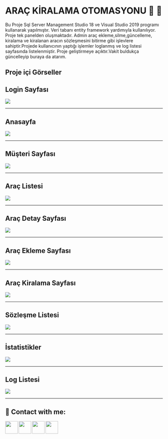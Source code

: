
# ARAÇ KİRALAMA OTOMASYONU :car:  🚕 

Bu Proje Sql Server Management Studio 18 ve Visual Studio 2019 programı kullanarak yapılmıştır. Veri tabanı entity framework yardımıyla kullanılıyor. Proje tek panelden oluşmaktadır. Admin araç ekleme,silme,güncelleme, kiralama ve kiralanan aracın sözleşmesini bitirme gibi işlevlere sahiptir.Projede kullanıcının yaptığı işlemler loglanmış ve log listesi sayfasında listelenmiştir. Proje geliştirmeye açıktır.Vakit buldukça güncelleyip buraya da atarım. 

 ## Proje içi Görseller

## Login Sayfası
![](https://i.hizliresim.com/1wirjku.jpg)


------------

## Anasayfa
![](https://i.hizliresim.com/3sf0xst.jpg)

------------

## Müşteri Sayfası
![](https://i.hizliresim.com/tr0mg2z.jpg)

------------


## Araç Listesi
![](https://i.hizliresim.com/72z2jfq.jpg)


------------
## Araç Detay Sayfası
![](https://i.hizliresim.com/1snpy7a.jpg)

------------
## Araç Ekleme Sayfası
![](https://i.hizliresim.com/3vtb3m5.jpg)

------------

## Araç Kiralama Sayfası
![](https://i.hizliresim.com/nygrk3b.jpg)

------------
## Sözleşme Listesi
![](https://i.hizliresim.com/pf88gfq.jpg)

------------
## İstatistikler
![](https://i.hizliresim.com/gzd7hk7.jpg)

------------
## Log Listesi
![](https://i.hizliresim.com/1g7gyzl.jpg)

------------






## 🔗 Contact with me:

[<img  align="left" width="40" src="https://i.hizliresim.com/exri7bb.png"  />][instagram]
[<img  align="left" width="40" src="https://i.hizliresim.com/f1rgvb3.png"  />][twitter]
[<img align="left"  width="40" src="https://i.hizliresim.com/3hvivrs.png"  />][linkedin]
[<img  align="left" width="40" src="https://i.hizliresim.com/9nz06zq.png"  />][gmail]

[instagram]: https://www.instagram.com/ugurfurkan64/
[twitter]: https://twitter.com/Furkanugur64
[linkedin]: https://www.linkedin.com/in/furkan-ugur64/
[gmail]: mailto:furkanugur64@gmail.com


